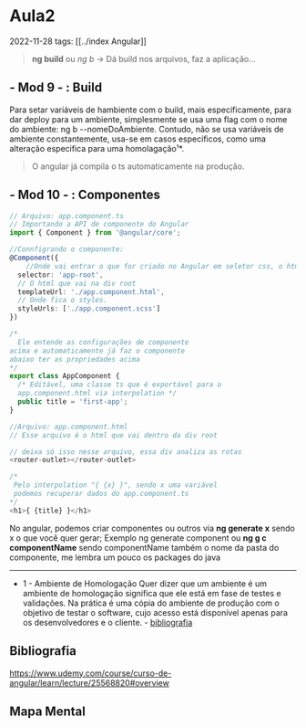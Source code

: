 # Aula2
2022-11-28
tags: [[../index Angular]]

> **ng build** ou *ng b* → Dá build nos arquivos, faz a aplicação...

## - Mod  9 - : Build

Para setar variáveis de hambiente com o build, mais especificamente, para dar deploy para um ambiente, simplesmente se usa uma flag com o nome do ambiente: ng b --nomeDoAmbiente. Contudo, não se usa variáveis de ambiente constantemente, usa-se em casos especificos, como uma alteração especifica para uma homolagação¹*. 

> O angular já compila o ts automaticamente na produção.

## - Mod  10 - : Componentes

~~~ts
// Arquivo: app.component.ts
// Importando a API de componente do Angular
import { Component } from '@angular/core';

//Connfigrando o componente:
@Component({
	//Onde vai entrar o que for criado no Angular em seletor css, o html object.
  selector: 'app-root',
  // O html que vai na div root
  templateUrl: './app.component.html',
  // Onde fica o styles.
  styleUrls: ['./app.component.scss']
})

/*
  Ele entende as configurações de componente
acima e automaticamente já faz o componente
abaixo ter as propriedades acima 
*/
export class AppComponent {
  /* Editável, uma classe ts que é exportável para o 
  app.component.html via interpolation */
  public title = 'first-app';
}
~~~

~~~ts
//Arquivo: app.component.html
// Esse arquivo é o html que vai dentro da div root

// deixa só isso nesse arquivo, essa div analiza as rotas
<router-outlet></router-outlet>

/*
 Pelo interpolation "{ {x} }", sendo x uma variável
 podemos recuperar dados do app.component.ts
*/
<h1>{ {title} }</h1>

~~~

No angular, podemos criar componentes ou outros via **ng generate x** sendo x o que você quer gerar; Exemplo ng generate component ou **ng g c componentName** sendo componentName também o nome da pasta do componente, me lembra um pouco os packages do java

-----------------------------------------------

* 1 - Ambiente de Homologação
  Quer dizer que um ambiente é um ambiente de homologação significa que ele está em fase de testes e validações. Na prática é uma cópia do ambiente de produção com o objetivo de testar o software, cujo acesso está disponível apenas para os desenvolvedores e o cliente. - [bibliografia](https://www.udemy.com/course/curso-de-angular/learn/lecture/25568820#overview)

## Bibliografia

https://www.udemy.com/course/curso-de-angular/learn/lecture/25568820#overview

## Mapa Mental
